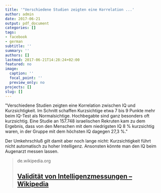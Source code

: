 ```yaml
---
title: '"Verschiedene Studien zeigten eine Korrelation ...'
author: admin
date: 2017-06-21
output: pdf_document
categories: []
tags:
- facebook
- german
subtitle: ''
summary: ''
authors: []
lastmod: 2017-06-21T14:28:24+02:00
featured: no
image:
  caption: ''
  focal_point: ''
  preview_only: no
projects: []
slug: []
---
```

"Verschiedene Studien zeigten eine Korrelation zwischen IQ und Kurzsichtigkeit. Im Schnitt schaffen Kurzsichtige etwa 7 bis 9 Punkte mehr beim IQ-Test als Normalsichtige. Hochbegabte sind ganz besonders oft kurzsichtig. Eine Studie an 157.748 israelischen Rekruten kam zu dem Ergebnis, dass von den Menschen mit dem niedrigsten IQ 8 % kurzsichtig waren, in der Gruppe mit dem höchsten IQ dagegen 27,3 %."

Der Umkehrschluß gilt damit aber noch lange nicht: Kurzsichtigkeit führt nicht automatisch zu hoher Intelligenz.  Ansonsten könnte man den IQ beim Augenarzt messen lassen.
> de.wikipedia.org
> ## [Validität von Intelligenzmessungen – Wikipedia](https://de.wikipedia.org/wiki/Validit%C3%A4t_von_Intelligenzmessungen#Intelligenz_und_Kurzsichtigkeit)
>

